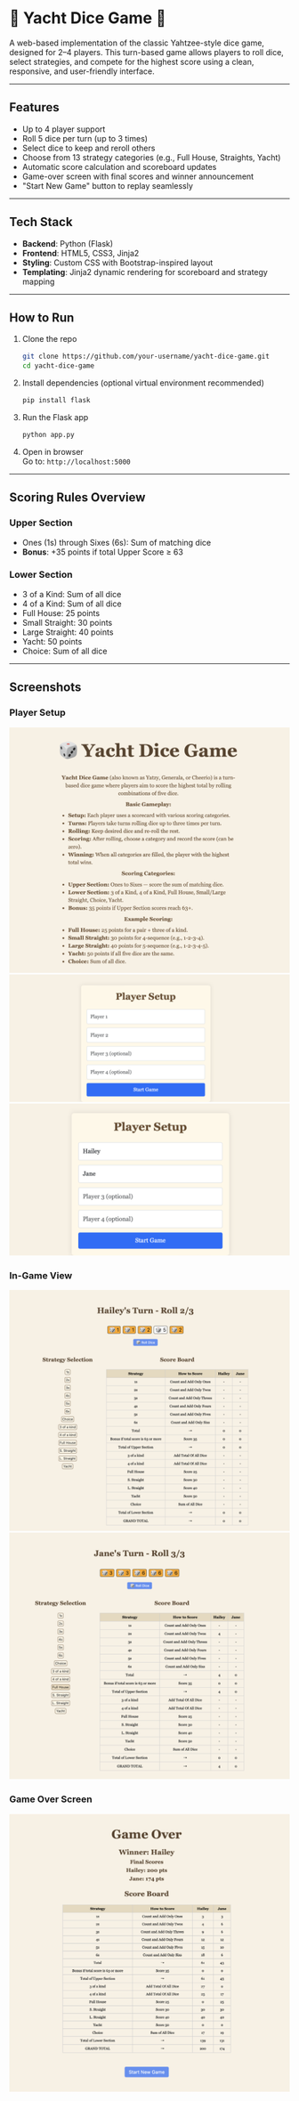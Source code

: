 # 🎲 Yacht Dice Game 🎲

A web-based implementation of the classic Yahtzee-style dice game, designed for 2–4 players. This turn-based game allows players to roll dice, select strategies, and compete for the highest score using a clean, responsive, and user-friendly interface.

---

## Features

- Up to 4 player support  
- Roll 5 dice per turn (up to 3 times)  
- Select dice to keep and reroll others  
- Choose from 13 strategy categories (e.g., Full House, Straights, Yacht)  
- Automatic score calculation and scoreboard updates  
- Game-over screen with final scores and winner announcement  
- "Start New Game" button to replay seamlessly

---

## Tech Stack

- **Backend**: Python (Flask)  
- **Frontend**: HTML5, CSS3, Jinja2  
- **Styling**: Custom CSS with Bootstrap-inspired layout  
- **Templating**: Jinja2 dynamic rendering for scoreboard and strategy mapping

---

## How to Run

1. Clone the repo  
   ```bash
   git clone https://github.com/your-username/yacht-dice-game.git
   cd yacht-dice-game
   ```

2. Install dependencies (optional virtual environment recommended)  
   ```bash
   pip install flask
   ```

3. Run the Flask app  
   ```bash
   python app.py
   ```

4. Open in browser  
   Go to: `http://localhost:5000`

---

## Scoring Rules Overview

### Upper Section

- Ones (1s) through Sixes (6s): Sum of matching dice  
- **Bonus**: +35 points if total Upper Score ≥ 63  

### Lower Section

- 3 of a Kind: Sum of all dice  
- 4 of a Kind: Sum of all dice  
- Full House: 25 points  
- Small Straight: 30 points  
- Large Straight: 40 points  
- Yacht: 50 points  
- Choice: Sum of all dice  

---

## Screenshots

### Player Setup  
![Player Setup](images/1.png)
![Player Setup](images/2.png)
![Player Setup](images/3.png)

### In-Game View  
![Gameplay](images/4.png)
![Gameplay](images/5.png)

### Game Over Screen  
![Game Over](images/6.png)

